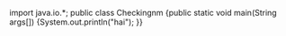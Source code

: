 import java.io.*;
public class Checkingnm
{public static void main(String args[])
{System.out.println("hai");
}}
